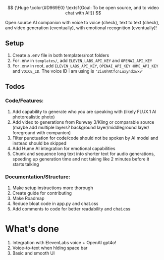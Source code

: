 
$$ {\Huge \color{#D969E0} \textsf{Goal: To be open source, and to video chat with AI!}} $$



Open source AI companion with voice to voice (check), text to text (check), and video generation (eventually), with emotional recognition (eventually)!

## Setup

1. Create a .env file in both templates/root folders
2. For .env in `templates/`, add `ELEVEN_LABS_API_KEY` and `OPENAI_API_KEY`
3. For .env in root, add `ELEVEN_LABS_API_KEY`,
`OPENAI_API_KEY`
`HUME_API_KEY` and 
`VOICE_ID`. The voice ID I am using is `'2iu0hNtfcnLuxyndzwxv'`


## Todos

### Code/Features:

1. Add capability to generate who you are speaking with (likely FLUX.1 AI photorealistic photo)
2. Add video to generations from Runway 3/Kling or comparable source (maybe add multiple layers? background layer/middleground layer/ foreground with companion)
3. Filter punctuation for code/code should not be spoken by AI model and instead should be skipped
4. Add Hume AI integration for emotional capabilities
5. Chunk and sequence long text into shorter text for audio generations, speeding up generation time and not taking like 2 minutes before it starts talking


### Documentation/Structure:

1. Make setup instructions more thorough
2. Create guide for contributing
3. Make Roadmap
4. Reduce bloat code in app.py and chat.css   
5. Add comments to code for better readability and chat.css

# What's done
1. Integration with ElevenLabs voice + OpenAI gpt4o!
2. Voice-to-text when hlding space bar
3. Basic and smooth UI

